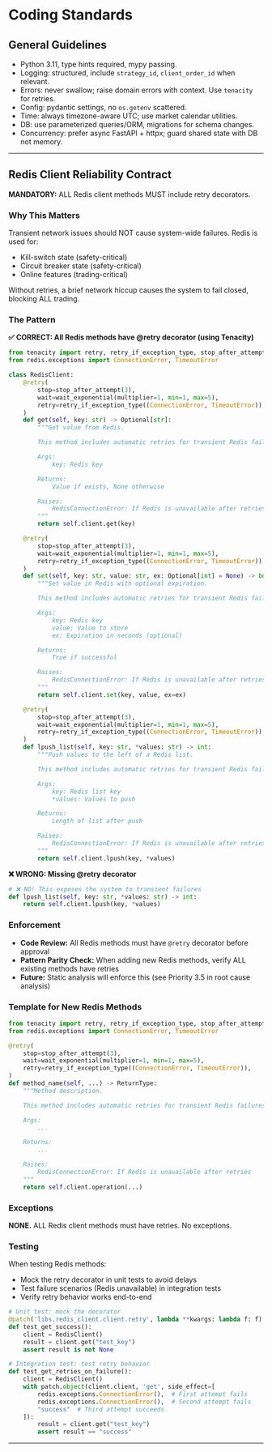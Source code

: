 # Coding Standards

## General Guidelines

- Python 3.11, type hints required, mypy passing.
- Logging: structured, include `strategy_id`, `client_order_id` when relevant.
- Errors: never swallow; raise domain errors with context. Use `tenacity` for retries.
- Config: pydantic settings, no `os.getenv` scattered.
- Time: always timezone-aware UTC; use market calendar utilities.
- DB: use parameterized queries/ORM, migrations for schema changes.
- Concurrency: prefer async FastAPI + httpx; guard shared state with DB not memory.

---

## Redis Client Reliability Contract

**MANDATORY:** ALL Redis client methods MUST include retry decorators.

### Why This Matters

Transient network issues should NOT cause system-wide failures. Redis is used for:
- Kill-switch state (safety-critical)
- Circuit breaker state (safety-critical)
- Online features (trading-critical)

Without retries, a brief network hiccup causes the system to fail closed, blocking ALL trading.

### The Pattern

**✅ CORRECT: All Redis methods have @retry decorator (using Tenacity)**

```python
from tenacity import retry, retry_if_exception_type, stop_after_attempt, wait_exponential
from redis.exceptions import ConnectionError, TimeoutError

class RedisClient:
    @retry(
        stop=stop_after_attempt(3),
        wait=wait_exponential(multiplier=1, min=1, max=5),
        retry=retry_if_exception_type((ConnectionError, TimeoutError)),
    )
    def get(self, key: str) -> Optional[str]:
        """Get value from Redis.

        This method includes automatic retries for transient Redis failures.

        Args:
            key: Redis key

        Returns:
            Value if exists, None otherwise

        Raises:
            RedisConnectionError: If Redis is unavailable after retries
        """
        return self.client.get(key)

    @retry(
        stop=stop_after_attempt(3),
        wait=wait_exponential(multiplier=1, min=1, max=5),
        retry=retry_if_exception_type((ConnectionError, TimeoutError)),
    )
    def set(self, key: str, value: str, ex: Optional[int] = None) -> bool:
        """Set value in Redis with optional expiration.

        This method includes automatic retries for transient Redis failures.

        Args:
            key: Redis key
            value: Value to store
            ex: Expiration in seconds (optional)

        Returns:
            True if successful

        Raises:
            RedisConnectionError: If Redis is unavailable after retries
        """
        return self.client.set(key, value, ex=ex)

    @retry(
        stop=stop_after_attempt(3),
        wait=wait_exponential(multiplier=1, min=1, max=5),
        retry=retry_if_exception_type((ConnectionError, TimeoutError)),
    )
    def lpush_list(self, key: str, *values: str) -> int:
        """Push values to the left of a Redis list.

        This method includes automatic retries for transient Redis failures.

        Args:
            key: Redis list key
            *values: Values to push

        Returns:
            Length of list after push

        Raises:
            RedisConnectionError: If Redis is unavailable after retries
        """
        return self.client.lpush(key, *values)
```

**❌ WRONG: Missing @retry decorator**

```python
# ❌ NO! This exposes the system to transient failures
def lpush_list(self, key: str, *values: str) -> int:
    return self.client.lpush(key, *values)
```

### Enforcement

- **Code Review:** All Redis methods must have `@retry` decorator before approval
- **Pattern Parity Check:** When adding new Redis methods, verify ALL existing methods have retries
- **Future:** Static analysis will enforce this (see Priority 3.5 in root cause analysis)

### Template for New Redis Methods

```python
from tenacity import retry, retry_if_exception_type, stop_after_attempt, wait_exponential
from redis.exceptions import ConnectionError, TimeoutError

@retry(
    stop=stop_after_attempt(3),
    wait=wait_exponential(multiplier=1, min=1, max=5),
    retry=retry_if_exception_type((ConnectionError, TimeoutError)),
)
def method_name(self, ...) -> ReturnType:
    """Method description.

    This method includes automatic retries for transient Redis failures.

    Args:
        ...

    Returns:
        ...

    Raises:
        RedisConnectionError: If Redis is unavailable after retries
    """
    return self.client.operation(...)
```

### Exceptions

**NONE.** ALL Redis client methods must have retries. No exceptions.

### Testing

When testing Redis methods:
- Mock the retry decorator in unit tests to avoid delays
- Test failure scenarios (Redis unavailable) in integration tests
- Verify retry behavior works end-to-end

```python
# Unit test: mock the decorator
@patch('libs.redis_client.client.retry', lambda **kwargs: lambda f: f)
def test_get_success():
    client = RedisClient()
    result = client.get("test_key")
    assert result is not None

# Integration test: test retry behavior
def test_get_retries_on_failure():
    client = RedisClient()
    with patch.object(client.client, 'get', side_effect=[
        redis.exceptions.ConnectionError(),  # First attempt fails
        redis.exceptions.ConnectionError(),  # Second attempt fails
        "success"  # Third attempt succeeds
    ]):
        result = client.get("test_key")
        assert result == "success"
```

---
